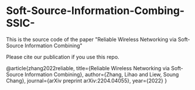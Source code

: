 # Soft-Source-Information-Combing-SSIC-
This is the source code of the paper "Reliable Wireless Networking via Soft-Source Information Combining"

Please cite our publication if you use this repo.

@article{zhang2022reliable,
  title={Reliable Wireless Networking via Soft-Source Information Combining},
  author={Zhang, Lihao and Liew, Soung Chang},
  journal={arXiv preprint arXiv:2204.04055},
  year={2022}
}
